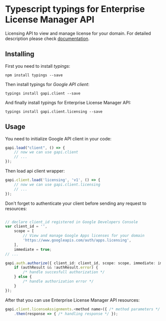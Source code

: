 # Typescript typings for Enterprise License Manager API
Licensing API to view and manage license for your domain.
For detailed description please check [documentation](https://developers.google.com/google-apps/licensing/).

## Installing

First you need to install *typings*:
```
npm install typings --save 
```

Then install typings for *Google API client*:
```
typings install gapi.client --save 
```

And finally install typings for Enterprise License Manager API:
```
typings install gapi.client.licensing --save 
```

## Usage

You need to initialize Google API client in your code:
```typescript
gapi.load("client", () => { 
    // now we can use gapi.client
    // ... 
});
```

Then load api client wrapper:
```typescript
gapi.client.load('licensing', 'v1', () => {
    // now we can use gapi.client.licensing
    // ... 
});
```

Don't forget to authenticate your client before sending any request to resources:
```typescript

// declare client_id registered in Google Developers Console
var client_id = '',
    scope = [     
        // View and manage Google Apps licenses for your domain
        'https://www.googleapis.com/auth/apps.licensing',
    ],
    immediate = true;
// ...

gapi.auth.authorize({ client_id: client_id, scope: scope, immediate: immediate }, authResult => {
    if (authResult && !authResult.error) {
        /* handle succesfull authorization */
    } else {
        /* handle authorization error */
    }
});            
```

After that you can use Enterprise License Manager API resources:

```typescript
gapi.client.licenseAssignments.<method name>({ /* method parameters */ })
    .then(response => { /* handling response */ });
```